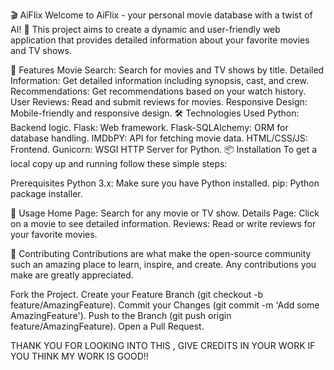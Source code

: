🎬 AiFlix
Welcome to AiFlix - your personal movie database with a twist of AI! 🌟 This project aims to create a dynamic and user-friendly web application that provides detailed information about your favorite movies and TV shows.

🚀 Features
Movie Search: Search for movies and TV shows by title.
Detailed Information: Get detailed information including synopsis, cast, and crew.
Recommendations: Get recommendations based on your watch history.
User Reviews: Read and submit reviews for movies.
Responsive Design: Mobile-friendly and responsive design.
🛠️ Technologies Used
Python: Backend logic.
Flask: Web framework.
Flask-SQLAlchemy: ORM for database handling.
IMDbPY: API for fetching movie data.
HTML/CSS/JS: Frontend.
Gunicorn: WSGI HTTP Server for Python.
📦 Installation
To get a local copy up and running follow these simple steps:

Prerequisites
Python 3.x: Make sure you have Python installed.
pip: Python package installer.

🚀 Usage
Home Page: Search for any movie or TV show.
Details Page: Click on a movie to see detailed information.
Reviews: Read or write reviews for your favorite movies.

👥 Contributing
Contributions are what make the open-source community such an amazing place to learn, inspire, and create. Any contributions you make are greatly appreciated.

Fork the Project.
Create your Feature Branch (git checkout -b feature/AmazingFeature).
Commit your Changes (git commit -m 'Add some AmazingFeature').
Push to the Branch (git push origin feature/AmazingFeature).
Open a Pull Request.


THANK YOU FOR LOOKING INTO THIS , GIVE CREDITS IN YOUR WORK IF YOU THINK MY WORK IS GOOD!!
